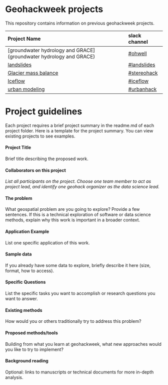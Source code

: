 # Geohackweek projects

This repository contains information on previous geohackweek projects. 

| Project Name | slack channel |
|:------|:-----------|
| [groundwater hydrology and GRACE](groundwater hydrology and GRACE) | [#ohwell](https://geohackweek2016.slack.com/messages/ohwell/) | 
| [landslides](/projects/landslides)  | [#landslides](https://geohackweek2016.slack.com/messages/landslides/) |
| [Glacier mass balance](/projects/glaciermassbal) |  [#stereohack](https://geohackweek2016.slack.com/messages/stereohack/) |
| [Iceflow](/projects/iceflow) | [#iceflow](https://geohackweek2016.slack.com/messages/iceflow/) |
| [urban modeling](https://github.com/xcitech/urbanhack2016) | [#urbanhack](https://geohackweek2016.slack.com/messages/urbanhack/) | 

# Project guidelines

Each project requires a brief project summary in the readme.md of each project folder. Here is a template for the project summary. You can view existing projects to see examples.

#### Project Title

Brief title describing the proposed work.

#### Collaborators on this project

_List all participants on the project. Choose one team member to act as project lead, and identify one geohack organizer as the data science lead._

#### The problem

What geospatial problem are you going to explore? Provide a few sentences. If this is a technical exploration of software or data science methods, explain why this work is important in a broader context.

#### Application Example

List one specific application of this work.

#### Sample data   

If you already have some data to explore, briefly describe it here (size, format, how to access).

#### Specific Questions 

List the specific tasks you want to accomplish or research questions you want to answer.

#### Existing methods

How would you or others traditionally try to address this problem?

#### Proposed methods/tools

Building from what you learn at geohackweek, what new approaches would you like to try to implement?

#### Background reading

Optional: links to manuscripts or technical documents for more in-depth analysis.

 

